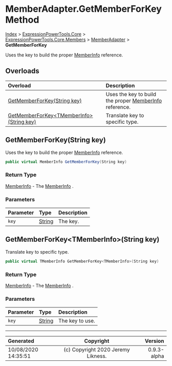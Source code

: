﻿# MemberAdapter.GetMemberForKey Method

[Index](../index.md) > [ExpressionPowerTools.Core](ExpressionPowerTools.Core.a.md) > [ExpressionPowerTools.Core.Members](ExpressionPowerTools.Core.Members.n.md) > [MemberAdapter](ExpressionPowerTools.Core.Members.MemberAdapter.cs.md) > **GetMemberForKey**

Uses the key to build the proper [MemberInfo](https://docs.microsoft.com/dotnet/api/system.reflection.memberinfo) reference.

## Overloads

| Overload | Description |
| :-- | :-- |
| [GetMemberForKey(String key)](#getmemberforkeystring-key) | Uses the key to build the proper [MemberInfo](https://docs.microsoft.com/dotnet/api/system.reflection.memberinfo) reference. |
| [GetMemberForKey&lt;TMemberInfo>(String key)](#getmemberforkeytmemberinfostring-key) | Translate key to specific type. |
## GetMemberForKey(String key)

Uses the key to build the proper [MemberInfo](https://docs.microsoft.com/dotnet/api/system.reflection.memberinfo) reference.

```csharp
public virtual MemberInfo GetMemberForKey(String key)
```

### Return Type

 [MemberInfo](https://docs.microsoft.com/dotnet/api/system.reflection.memberinfo)  - The [MemberInfo](https://docs.microsoft.com/dotnet/api/system.reflection.memberinfo) .

### Parameters

| Parameter | Type | Description |
| :-- | :-- | :-- |
| `key` | [String](https://docs.microsoft.com/dotnet/api/system.string) | The key. |


## GetMemberForKey&lt;TMemberInfo>(String key)

Translate key to specific type.

```csharp
public virtual TMemberInfo GetMemberForKey<TMemberInfo>(String key)
```

### Return Type

 [MemberInfo](https://docs.microsoft.com/dotnet/api/system.reflection.memberinfo)  - The [MemberInfo](https://docs.microsoft.com/dotnet/api/system.reflection.memberinfo) .

### Parameters

| Parameter | Type | Description |
| :-- | :-- | :-- |
| `key` | [String](https://docs.microsoft.com/dotnet/api/system.string) | The key to use. |



---

| Generated | Copyright | Version |
| :-- | :-: | --: |
| 10/08/2020 14:35:51 | (c) Copyright 2020 Jeremy Likness. | 0.9.3-alpha |

